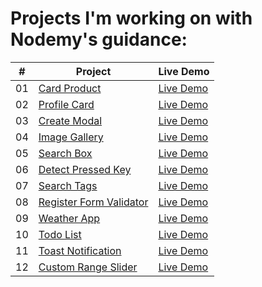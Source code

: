# Projects I'm working on with Nodemy's guidance:
 |  #  | Project                                                                                                                     | Live Demo                                                                         |
| :-: | --------------------------------------------------------------------------------------------------------------------------- | --------------------------------------------------------------------------------- |
  | 01  | [Card Product](https://github.com/binvan789/CardProduct-Day1)                             | [Live Demo](https://binvan789.github.io/CardProduct-Day1/) 
  | 02  | [Profile Card](https://github.com/binvan789/ProfileCard-Day2)                             | [Live Demo](https://binvan789.github.io/ProfileCard-Day2/)
  | 03  | [Create Modal](https://github.com/binvan789/CreateModal-Day3)                             | [Live Demo](https://binvan789.github.io/CreateModal-Day3/)
  | 04  | [Image Gallery](https://github.com/binvan789/ImageGallery-Day4)                             | [Live Demo](https://binvan789.github.io/ImageGallery-Day4/) 
  | 05  | [Search Box](https://github.com/binvan789/SearchBox-Day5)                             | [Live Demo](https://binvan789.github.io/SearchBox-Day5/)
  | 06  | [Detect Pressed Key](https://github.com/binvan789/DetectPressedKey-Day6)                             | [Live Demo](https://binvan789.github.io/DetectPressedKey-Day6/)     
  | 07  | [Search Tags](https://github.com/binvan789/SearchTags-Day7)                             | [Live Demo](https://binvan789.github.io/SearchTags-Day7/) 
  | 08  | [Register Form Validator](https://github.com/binvan789/RegisterFormValidator-Day8)                             | [Live Demo](https://binvan789.github.io/RegisterFormValidator-Day8/)
  | 09  | [Weather App](https://github.com/binvan789/WeatherApp-Day9)                             | [Live Demo](https://binvan789.github.io/WeatherApp-Day9/) 
  | 10  | [Todo List](https://github.com/binvan789/TodoList-Day10)                             | [Live Demo](https://binvan789.github.io/TodoList-Day10/)
  | 11  | [Toast Notification](https://github.com/binvan789/ToastNotification-Day11)                             | [Live Demo](https://binvan789.github.io/ToastNotification-Day11/)
  | 12  | [Custom Range Slider](https://github.com/binvan789/CustomRangeSlider-Day12)                             | [Live Demo](https://binvan789.github.io/CustomRangeSlider-Day12/)
  
